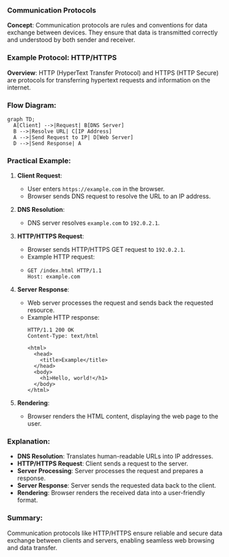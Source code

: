 ### Communication Protocols

**Concept**: Communication protocols are rules and conventions for data exchange between devices. They ensure that data is transmitted correctly and understood by both sender and receiver.

### Example Protocol: HTTP/HTTPS

**Overview**:
HTTP (HyperText Transfer Protocol) and HTTPS (HTTP Secure) are protocols for transferring hypertext requests and information on the internet.

### Flow Diagram:

```mermaid
graph TD;
  A[Client] -->|Request| B[DNS Server]
  B -->|Resolve URL| C[IP Address]
  A -->|Send Request to IP| D[Web Server]
  D -->|Send Response| A
```

### Practical Example:

1. **Client Request**:
   - User enters `https://example.com` in the browser.
   - Browser sends DNS request to resolve the URL to an IP address.

2. **DNS Resolution**:
   - DNS server resolves `example.com` to `192.0.2.1`.

3. **HTTP/HTTPS Request**:
   - Browser sends HTTP/HTTPS GET request to `192.0.2.1`.
   - Example HTTP request:
   - 
     ```http
     GET /index.html HTTP/1.1
     Host: example.com
     ```
     

4. **Server Response**:
   - Web server processes the request and sends back the requested resource.
   - Example HTTP response:
     ```http
     HTTP/1.1 200 OK
     Content-Type: text/html

     <html>
       <head>
         <title>Example</title>
       </head>
       <body>
         <h1>Hello, world!</h1>
       </body>
     </html>
     ```

5. **Rendering**:
   - Browser renders the HTML content, displaying the web page to the user.

### Explanation:

- **DNS Resolution**: Translates human-readable URLs into IP addresses.
- **HTTP/HTTPS Request**: Client sends a request to the server.
- **Server Processing**: Server processes the request and prepares a response.
- **Server Response**: Server sends the requested data back to the client.
- **Rendering**: Browser renders the received data into a user-friendly format.

### Summary:

Communication protocols like HTTP/HTTPS ensure reliable and secure data exchange between clients and servers, enabling seamless web browsing and data transfer.